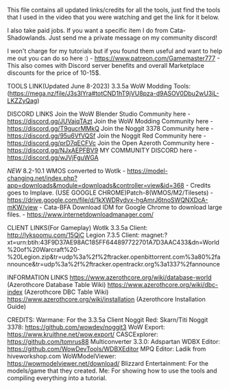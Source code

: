This file contains all updated links/credits for all the tools, just find the tools that I used in the video that you were watching and get the link for it below.

I also take paid jobs. If you want a specific item I do from Cata-Shadowlands. Just send me a private message on my community discord!
 
I won't charge for my tutorials but if you found them useful and want to help me out you can do so here :) - https://www.patreon.com/Gamemaster777 - This also comes with Discord server benefits and overall Marketplace discounts for the price of 10-15$.

TOOLS LINK(Updated June 8-2023)
3.3.5a WoW Modding Tools: (https://mega.nz/file/J3s3lYra#totCND1hT9jVU8pza-d9ASOV0Dbu2wU3iL-LKZZyQag)

DISCORD LINKS
Join the WoW Blender Studio Community here - https://discord.gg/JUVajqTAzt
Join the WoW Modding Community here - https://discord.gg/T9gucrMMkQ
Join the Noggit 3378 Community here - https://discord.gg/95u6VfVQSf
Join the Noggit Red Community here - https://discord.gg/prD7qECFVc
Join the Open Azeroth Community here - https://discord.gg/NJxAEPFBV9
MY COMMUNITY DISCORD here - https://discord.gg/wJVjFguWGA
 
 *NEW* 8.2-10.1 WMOS converted to Wotlk - https://model-changing.net/index.php?app=downloads&module=downloads&controller=view&id=368 - Credits goes to Implave.
(USE GOOGLE CHROME)Patch-8(WMOS/M2/Tilesets) - https://drive.google.com/file/d/1kXWDRydvx-hgAmrJ6tnoSWQNXDcA-mKW/view - Cata-BFA
Download IDM for Google Chrome to download large files. - https://www.internetdownloadmanager.com/
 
CLIENT LINKS(For Gameplay)
Wotlk 3.3.5a Client: http://lyksoomu.com/15QjC
Legion 7.3.5 Client: magnet:?xt=urn:btih:43F9D37AE98AC185FF644897722701A7D3AAC433&dn=World%20of%20Warcraft%20-%20Legion.zip&tr=udp%3a%2f%2ftracker.openbittorrent.com%3a80%2fannounce&tr=udp%3a%2f%2ftracker.opentrackr.org%3a1337%2fannounce
 
INFORMATION LINKS
https://www.azerothcore.org/wiki/database-world (Azerothcore Database Table Wiki)
https://www.azerothcore.org/wiki/dbc-index (Azerothcore DBC Table Wiki)
https://www.azerothcore.org/wiki/installation (Azerothcore Installation Guide)
 
CREDITS:
Warmane: For the 3.3.5a Client
Noggit Red: Skarn/Titi
Noggit 3378: https://github.com/wowdev/noggit3
WoW Export: https://www.kruithne.net/wow.export/
CASCExplorer: https://github.com/tomrus88
Multiconverter 3.3.0: Adspartan
WDBX Editor: https://github.com/WowDevTools/WDBXEditor
MPQ Editor: Ladik from hiveworkshop.com
WoWModelViewer: https://wowmodelviewer.net/download/
Blizzard Entertainment: For the models/game that they created.
Me: For showing how to use the tools and compiling everything into a tutorial.
